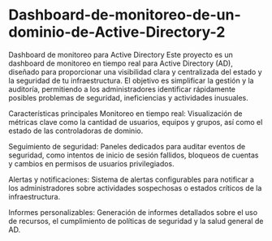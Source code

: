 # Dashboard-de-monitoreo-de-un-dominio-de-Active-Directory-2
Dashboard de monitoreo para Active Directory
Este proyecto es un dashboard de monitoreo en tiempo real para Active Directory (AD), diseñado para proporcionar una visibilidad clara y centralizada del estado y la seguridad de tu infraestructura. El objetivo es simplificar la gestión y la auditoría, permitiendo a los administradores identificar rápidamente posibles problemas de seguridad, ineficiencias y actividades inusuales.

Características principales
Monitoreo en tiempo real: Visualización de métricas clave como la cantidad de usuarios, equipos y grupos, así como el estado de las controladoras de dominio.

Seguimiento de seguridad: Paneles dedicados para auditar eventos de seguridad, como intentos de inicio de sesión fallidos, bloqueos de cuentas y cambios en permisos de usuarios privilegiados.

Alertas y notificaciones: Sistema de alertas configurables para notificar a los administradores sobre actividades sospechosas o estados críticos de la infraestructura.

Informes personalizables: Generación de informes detallados sobre el uso de recursos, el cumplimiento de políticas de seguridad y la salud general de AD.
